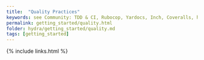 ```yaml
---
title:  "Quality Practices"
keywords: see Community: TDD & CI, Rubocop, Yardocs, Inch, Coveralls, how to submit pull requests
permalink: getting_started/quality.html
folder: hydra/getting_started/quality.md
tags: [getting_started]
---
```


{% include links.html %}
